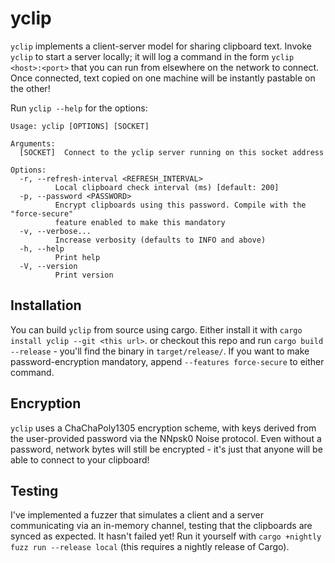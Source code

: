 # yclip

`yclip` implements a client-server model for sharing clipboard text. Invoke `yclip` to start a server locally; it will log a command in the form `yclip <host>:<port>` that you can run from elsewhere on the network to connect. Once connected, text copied on one machine will be instantly pastable on the other!

Run `yclip --help` for the options: 
```
Usage: yclip [OPTIONS] [SOCKET]

Arguments:
  [SOCKET]  Connect to the yclip server running on this socket address

Options:
  -r, --refresh-interval <REFRESH_INTERVAL>
          Local clipboard check interval (ms) [default: 200]
  -p, --password <PASSWORD>
          Encrypt clipboards using this password. Compile with the "force-secure"
          feature enabled to make this mandatory
  -v, --verbose...
          Increase verbosity (defaults to INFO and above)
  -h, --help
          Print help
  -V, --version
          Print version
```

## Installation

You can build `yclip` from source using cargo. Either install it with `cargo install yclip --git <this url>`. or checkout this repo and run  `cargo build --release` - you'll find the binary in `target/release/`. If you want to make password-encryption mandatory, append `--features force-secure` to either command.

## Encryption

`yclip` uses a ChaChaPoly1305 encryption scheme, with keys derived from the user-provided password via the NNpsk0 Noise protocol. Even without a password, network bytes will still be encrypted - it's just that anyone will be able to connect to your clipboard!

## Testing

I've implemented a fuzzer that simulates a client and a server communicating via an in-memory channel, testing that the clipboards are synced as expected. It hasn't failed yet! Run it yourself with `cargo +nightly fuzz run --release local` (this requires a nightly release of Cargo).
